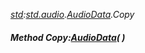 _[std](../../modules/std/std-module.md):[std.audio](../../modules/std/std-audio.md).[AudioData](../../modules/std/std-audio-audiodata.md).Copy_
##### Method Copy:[AudioData](../../modules/std/std-audio-audiodata.md)(  )
